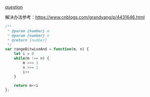 [question](https://leetcode.com/problems/bitwise-and-of-numbers-range)

解决办法参考：https://www.cnblogs.com/grandyang/p/4431646.html

```js
/**
 * @param {number} m
 * @param {number} n
 * @return {number}
 */
var rangeBitwiseAnd = function(m, n) {
    let i = 0
    while(m !== n) {
        m >>= 1
        n >>= 1
        i++
    }

    return m<<i
};
```
